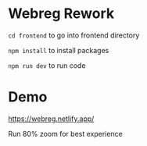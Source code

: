 # Webreg Rework
`cd frontend` to go into frontend directory

`npm install` to install packages
 
`npm run dev` to run code

# Demo
https://webreg.netlify.app/

Run 80% zoom for best experience

